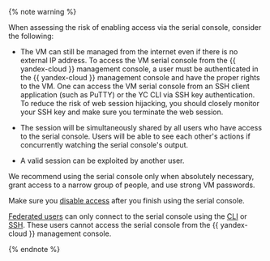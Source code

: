{% note warning %}

When assessing the risk of enabling access via the serial console, consider the following:

* The VM can still be managed from the internet even if there is no external IP address.
   To access the VM serial console from the {{ yandex-cloud }} management console, a user must be authenticated in the {{ yandex-cloud }} management console and have the proper rights to the VM. One can access the VM serial console from an SSH client application (such as PuTTY) or the YC CLI via SSH key authentication. To reduce the risk of web session hijacking, you should closely monitor your SSH key and make sure you terminate the web session.

* The session will be simultaneously shared by all users who have access to the serial console.
   Users will be able to see each other's actions if concurrently watching the serial console's output.

* A valid session can be exploited by another user.

We recommend using the serial console only when absolutely necessary, grant access to a narrow group of people, and use strong VM passwords.

Make sure you [disable access](../../compute/operations/serial-console/disable.md) after you finish using the serial console.

[Federated users](../../organization/concepts/add-federation.md) can only connect to the serial console using the [CLI](../../cli/) or [SSH](../../compute/operations/vm-connect/ssh.md). These users cannot access the serial console from the {{ yandex-cloud }} management console.

{% endnote %}